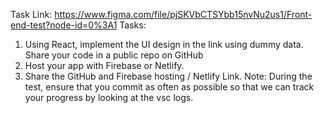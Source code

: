 Task Link: https://www.figma.com/file/pjSKVbCTSYbb15nvNu2us1/Front-end-test?node-id=0%3A1
Tasks:

1. Using React, implement the UI design in the link using dummy data. Share your code in a public repo on GitHub
2. Host your app with Firebase or Netlify.
3. Share the GitHub and Firebase hosting / Netlify Link.
   Note:
   During the test, ensure that you commit as often as possible so that we can track your progress by looking at the vsc logs.
